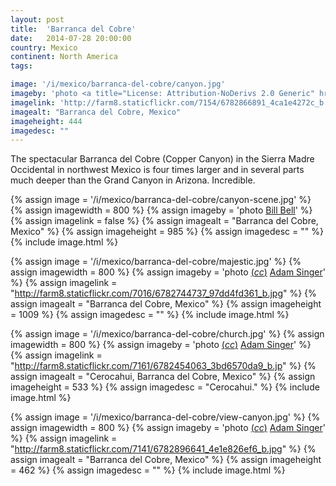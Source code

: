```yaml
---
layout: post
title:  'Barranca del Cobre'
date:   2014-07-28 20:00:00
country: Mexico
continent: North America
tags:

image: '/i/mexico/barranca-del-cobre/canyon.jpg'
imageby: 'photo <a title="License: Attribution-NoDerivs 2.0 Generic" href="https://creativecommons.org/licenses/by-nd/2.0/">(<em>cc</em>)</a> <a href="https://flic.kr/p/bknY1T">Adam Singer</a>'
imagelink: 'http://farm8.staticflickr.com/7154/6782866891_4ca1e4272c_b.jpg'
imagealt: "Barranca del Cobre, Mexico"
imageheight: 444
imagedesc: ""
---
```

The spectacular Barranca del Cobre (Copper Canyon) in the Sierra Madre Occidental in northwest Mexico is four times larger and in several parts much deeper than the Grand Canyon in Arizona. Incredible.

<!-- img -->
{% assign image = '/i/mexico/barranca-del-cobre/canyon-scene.jpg' %}
{% assign imagewidth = 800 %}
{% assign imageby = 'photo <a href="http://www.bigstockphoto.com/image-1872173/stock-photo-copper-canyon-scene">Bill Bell</a>' %}
{% assign imagelink = false %}
{% assign imagealt = "Barranca del Cobre, Mexico" %}
{% assign imageheight = 985 %}
{% assign imagedesc = "" %}
{% include image.html %}

{% assign image = '/i/mexico/barranca-del-cobre/majestic.jpg' %}
{% assign imagewidth = 800 %}
{% assign imageby = 'photo <a title="License: Attribution-NoDerivs 2.0 Generic" href="https://creativecommons.org/licenses/by-nd/2.0/">(<em>cc</em>)</a> <a href="https://flic.kr/p/bknkGM">Adam Singer</a>' %}
{% assign imagelink = "http://farm8.staticflickr.com/7016/6782744737_97dd4fd361_b.jpg" %}
{% assign imagealt = "Barranca del Cobre, Mexico" %}
{% assign imageheight = 1009 %}
{% assign imagedesc = "" %}
{% include image.html %}

{% assign image = '/i/mexico/barranca-del-cobre/church.jpg' %}
{% assign imagewidth = 800 %}
{% assign imageby = 'photo <a title="License: Attribution-NoDerivs 2.0 Generic" href="https://creativecommons.org/licenses/by-nd/2.0/">(<em>cc</em>)</a> <a href="https://flic.kr/p/bkkRia">Adam Singer</a>' %}
{% assign imagelink = "http://farm8.staticflickr.com/7161/6782454063_3bd6570da9_b.jp" %}
{% assign imagealt = "Cerocahui, Barranca del Cobre, Mexico" %}
{% assign imageheight = 533 %}
{% assign imagedesc = "Cerocahui." %}
{% include image.html %}

{% assign image = '/i/mexico/barranca-del-cobre/view-canyon.jpg' %}
{% assign imagewidth = 800 %}
{% assign imageby = 'photo <a title="License: Attribution-NoDerivs 2.0 Generic" href="https://creativecommons.org/licenses/by-nd/2.0/">(<em>cc</em>)</a> <a href="https://flic.kr/p/bko7RP">Adam Singer</a>' %}
{% assign imagelink = "http://farm8.staticflickr.com/7141/6782896641_4e1e826ef6_b.jpg" %}
{% assign imagealt = "Barranca del Cobre, Mexico" %}
{% assign imageheight = 462 %}
{% assign imagedesc = "" %}
{% include image.html %}